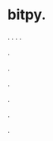 # bitpy.
.
.
.
.












.






















































.
























.



























.

















































































.































































.














































